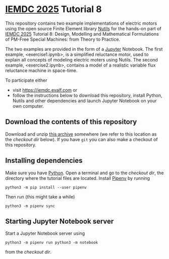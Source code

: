 # [IEMDC 2025] Tutorial 8

This repository contains two example implementations of electric motors using
the open source Finite Element library [Nutils] for the hands-on part of [IEMDC
2025] Tutorial 8: Design, Modelling and Mathematical Formulations of PM-Free
Special Machines: from Theory to Practice.

The two examples are provided in the form of a [Jupyter] Notebook. The first
example, <exercise1.ipynb>, is a simplified reluctance motor, used to explain
all concepts of modeling electric moters using Nutils. The second example,
<exercise2.ipynb>, contains a model of a realistic variable flux reluctance
machine in space-time.

To participate either

- visit <https://iemdc.evalf.com> or
- follow the instructions below to download this repository, install Python,
  Nutils and other dependencies and launch Jupyter Notebook on your own
  computer.

## Download the contents of this repository

Download and unzip [this
archive](https://github.com/evalf/iemdc2025/archive/refs/heads/main.zip)
somewhere (we refer to this location as the *checkout dir* below). If you have
`git` you can also make a checkout of this repository.

## Installing dependencies

Make sure you have [Python]. Open a terminal and go to the *checkout dir*, the
directory where the tutorial files are located. Install [Pipenv] by running

    python3 -m pip install --user pipenv

Then run (this might take a while)

    python3 -m pipenv sync

## Starting Jupyter Notebook server

Start a Jupyter Notebook server using

    python3 -m pipenv run python3 -m notebook

from the *checkout dir*.

[Nutils]: https://nutils.org/
[IEMDC 2025]: https://www.iemdc.org/
[Python]: https://www.python.org/
[Pipenv]: https://pipenv.pypa.io/
[Jupyter]: https://jupyter.org/
